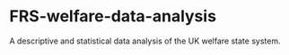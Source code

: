 # FRS-welfare-data-analysis
A descriptive and statistical data analysis of the UK welfare state system. 
